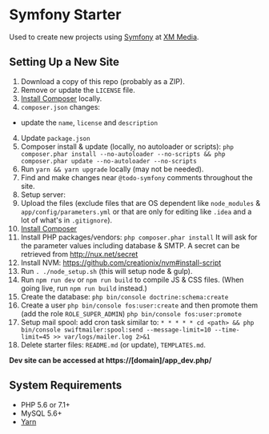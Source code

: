 # Symfony Starter

Used to create new projects using [Symfony](http://symfony.com/) at [XM Media](https://www.xmmedia.com/).

## Setting Up a New Site

1. Download a copy of this repo (probably as a ZIP).
2. Remove or update the `LICENSE` file.
2. [Install Composer](https://getcomposer.org/download/) locally.
3. `composer.json` changes:
  - update the `name`, `license` and `description`
4. Update `package.json`
5. Composer install & update (locally, no autoloader or scripts): `php composer.phar install --no-autoloader --no-scripts && php composer.phar update --no-autoloader --no-scripts`
6. Run `yarn && yarn upgrade` locally (may not be needed).
7. Find and make changes near `@todo-symfony` comments throughout the site.
8. Setup server:
  1. Upload the files (exclude files that are OS dependent like `node_modules` & `app/config/parameters.yml` or that are only for editing like `.idea` and a lot of what's in `.gitignore`).
  2. [Install Composer](https://getcomposer.org/download/)
  3. Install PHP packages/vendors: `php composer.phar install` It will ask for the parameter values including database & SMTP. A secret can be retrieved from http://nux.net/secret
  4. Install NVM: https://github.com/creationix/nvm#install-script
  5. Run `. ./node_setup.sh` (this will setup node & gulp).
  7. Run `npm run dev` or `npm run build` to compile JS & CSS files. (When going live, run `npm run build` instead.)
  8. Create the database: `php bin/console doctrine:schema:create`
  11. Create a user `php bin/console fos:user:create` and then promote them (add the role `ROLE_SUPER_ADMIN`) `php bin/console fos:user:promote`
  12. Setup mail spool: add cron task similar to: `* * * * * cd <path> && php bin/console swiftmailer:spool:send --message-limit=10 --time-limit=45 >> var/logs/mailer.log 2>&1`
9. Delete starter files: `README.md` (or update), `TEMPLATES.md`.

**Dev site can be accessed at https://[domain]/app_dev.php/**

## System Requirements

  - PHP 5.6 or 7.1+
  - MySQL 5.6+
  - [Yarn](https://yarnpkg.com/en/docs/install)
